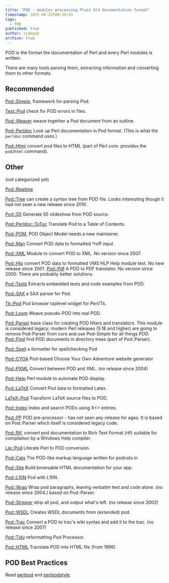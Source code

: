 ```yaml
---
title: "POD - modules processing Plain Old Documentation format"
timestamp: 2015-09-23T08:30:01
tags:
  - POD
published: true
author: szabgab
archive: true
---
```



POD is the format the documentation of Perl and every Perl modules is written.

There are many tools parsing them, extracting information and converting them to other formats.


## Recommended

[Pod::Simple](https://metacpan.org/pod/Pod::Simple), framework for parsing Pod.

[Test::Pod](https://metacpan.org/pod/Test::Pod) check for POD errors in files.

[Pod::Weaver](https://metacpan.org/pod/Pod::Weaver) weave together a Pod document from an outline.

[Pod::Perldoc](https://metacpan.org/pod/Pod::Perldoc) Look up Perl documentation in Pod format. (This is what the `perldoc` command uses.)

[Pod::Html](https://metacpan.org/pod/Pod::Html) convert pod files to HTML (part of Perl core. provides the `pod2html` command).

## Other

(not categorized yet)

[Pod::Readme](https://metacpan.org/pod/Pod::Readme)

[Pod::Tree](https://metacpan.org/pod/Pod::Tree) can create a syntax tree from POD file. Looks interesting though it had not seen
a new release since 2010.

[Pod::S5](https://metacpan.org/pod/Pod::S5) Generate S5 slideshow from POD source.

[Pod::Perldoc::ToToc](https://metacpan.org/pod/Pod::Perldoc::ToToc) Translate Pod to a Table of Contents.

[Pod::POM](https://metacpan.org/pod/Pod::POM), POD Object Model needs a new maintainer.

[Pod::Man](https://metacpan.org/pod/Pod::Man) Convert POD data to formatted *roff input. 

[Pod::XML](https://metacpan.org/pod/Pod::XML) Module to convert POD to XML. No version since 2007.

[Pod::Hlp](https://metacpan.org/pod/Pod::Hlp) convert POD data to formatted VMS HLP Help module text. No new release since 2001.
[Pod::Pdf](https://metacpan.org/pod/Pod::Pdf) A POD to PDF translator. No version since 2000. There are probably better solutions.


[Pod::Tests](https://metacpan.org/pod/Pod::Tests) Extracts embedded tests and code examples from POD.


[Pod::SAX](https://metacpan.org/pod/Pod::SAX) a SAX parser for Pod.

[Tk::Pod](https://metacpan.org/pod/Tk::Pod) Pod browser toplevel widget for Perl/Tk.

[Pod::Loom](https://metacpan.org/pod/Pod::Loom) Weave pseudo-POD into real POD.

[Pod::Parser](https://metacpan.org/pod/Pod::Parser) base class for creating POD filters and translators.
This module is considered legacy; modern Perl releases (5.18 and higher) are going to remove Pod-Parser from core and use Pod-Simple for all things POD.
[Pod::Find](https://metacpan.org/pod/Pod::Find)  find POD documents in directory trees (part of Pod::Parser).

[Pod::Spell](https://metacpan.org/pod/Pod::Spell) a formatter for spellchecking Pod

[Pod::CYOA](https://metacpan.org/pod/Pod::CYOA) Pod-based Choose Your Own Adventure website generator

[Pod::PXML](https://metacpan.org/release/Pod-PXML) Convert between POD and XML. (no release since 2004)

[Pod::Help](https://metacpan.org/pod/Pod::Help) Perl module to automate POD display.

[Pod::LaTeX](https://metacpan.org/pod/Pod::LaTeX) Convert Pod data to formatted Latex.

[LaTeX::Pod](https://metacpan.org/pod/LaTeX::Pod) Transform LaTeX source files to POD.

[Pod::Index](https://metacpan.org/pod/Pod::Index) Index and search PODs using X&lt;&gt; entries.

[Pod::PP](https://metacpan.org/pod/Pod::PP) POD pre-processor - has not seen any release for ages.
It is based on Pod::Parser which itself is considered legacy code.

[Pod::Rtf](https://metacpan.org/pod/Pod::Rtf), convert pod documentation to Rich Text Format (rtf) suitable for compilation by a Windows Help compiler.

[Lip::Pod](https://metacpan.org/pod/Lip::Pod) Literate Perl to POD conversion.

[Pod::Cats](https://metacpan.org/pod/Pod::Cats) The POD-like markup language written for podcats.in

[Pod::Site](https://metacpan.org/pod/Pod::Site) Build browsable HTML documentation for your app.


[Pod::L10N](https://metacpan.org/pod/Pod::L10N) Pod with L10N.

[Pod::Wrap](https://metacpan.org/pod/Pod::Wrap) Wrap pod paragraphs, leaving verbatim text and code alone. (no release since 2004.)
based on Pod::Parser.

[Pod::Stripper](https://metacpan.org/pod/Pod::Stripper) strip all pod, and output what's left. (no release since 2002)

[Pod::WSDL](https://metacpan.org/pod/Pod::WSDL) Creates WSDL documents from (extended) pod.

[Pod::Trac](https://metacpan.org/pod/Pod::Trac) Convert a POD to trac's wiki syntax and add it to the trac. (no release since 2007)

[Pod::Tidy](https://metacpan.org/release/Pod-Tidy) reformatting Pod Processor.


[Pod::HTML](https://metacpan.org/pod/Pod::HTML) Translate POD into HTML file (from 1996)

## POD Best Practices

Read [perlpod](https://metacpan.org/pod/perlpod) and [perlpodstyle](https://metacpan.org/pod/perlpodstyle).



